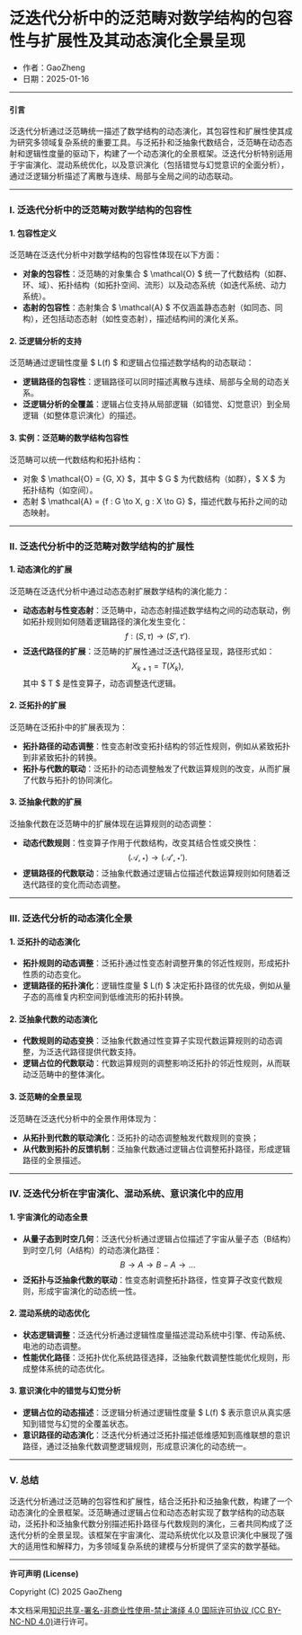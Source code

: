 # **泛迭代分析中的泛范畴对数学结构的包容性与扩展性及其动态演化全景呈现**

- 作者：GaoZheng
- 日期：2025-01-16

---

#### **引言**

泛迭代分析通过泛范畴统一描述了数学结构的动态演化，其包容性和扩展性使其成为研究多领域复杂系统的重要工具。与泛拓扑和泛抽象代数结合，泛范畴在动态态射和逻辑性度量的驱动下，构建了一个动态演化的全景框架。泛迭代分析特别适用于宇宙演化、混动系统优化，以及意识演化（包括错觉与幻觉意识的全面分析），通过泛逻辑分析描述了离散与连续、局部与全局之间的动态联动。

---

### **I. 泛迭代分析中的泛范畴对数学结构的包容性**

#### **1. 包容性定义**
泛范畴在泛迭代分析中对数学结构的包容性体现在以下方面：
- **对象的包容性**：泛范畴的对象集合 $ \mathcal{O} $ 统一了代数结构（如群、环、域）、拓扑结构（如拓扑空间、流形）以及动态系统（如迭代系统、动力系统）。
- **态射的包容性**：态射集合 $ \mathcal{A} $ 不仅涵盖静态态射（如同态、同构），还包括动态态射（如性变态射），描述结构间的演化关系。

#### **2. 泛逻辑分析的支持**
泛范畴通过逻辑性度量 $ L(f) $ 和逻辑占位描述数学结构的动态联动：
- **逻辑路径的包容性**：逻辑路径可以同时描述离散与连续、局部与全局的动态关系。
- **泛逻辑分析的全覆盖**：逻辑占位支持从局部逻辑（如错觉、幻觉意识）到全局逻辑（如整体意识演化）的描述。

#### **3. 实例：泛范畴的数学结构包容性**
泛范畴可以统一代数结构和拓扑结构：
- 对象 $ \mathcal{O} = \{G, X\} $，其中 $ G $ 为代数结构（如群），$ X $ 为拓扑结构（如空间）。
- 态射 $ \mathcal{A} = \{f : G \to X, g : X \to G\} $，描述代数与拓扑之间的动态映射。

---

### **II. 泛迭代分析中的泛范畴对数学结构的扩展性**

#### **1. 动态演化的扩展**
泛范畴在泛迭代分析中通过动态态射扩展数学结构的演化能力：
- **动态态射与性变态射**：泛范畴中，动态态射描述数学结构之间的动态联动，例如拓扑规则如何随着逻辑路径的演化发生变化：
  $$
  f : (S, \tau) \to (S', \tau').
  $$
- **泛迭代路径的扩展**：泛范畴的扩展性通过泛迭代路径呈现，路径形式如：
  $$
  X_{k+1} = T(X_k),
  $$
  其中 $ T $ 是性变算子，动态调整迭代逻辑。

#### **2. 泛拓扑的扩展**
泛范畴在泛拓扑中的扩展表现为：
- **拓扑路径的动态调整**：性变态射改变拓扑结构的邻近性规则，例如从紧致拓扑到非紧致拓扑的转换。
- **拓扑与代数的联动**：泛拓扑的动态调整触发了代数运算规则的改变，从而扩展了代数与拓扑的协同演化。

#### **3. 泛抽象代数的扩展**
泛抽象代数在泛范畴中的扩展体现在运算规则的动态调整：
- **动态代数规则**：性变算子作用于代数结构，改变其结合性或交换性：
  $$
  (\mathcal{A}, \star) \to (\mathcal{A}', \star').
  $$
- **逻辑路径的代数联动**：泛抽象代数通过逻辑占位描述代数运算规则如何随着泛迭代路径的变化而动态调整。

---

### **III. 泛迭代分析的动态演化全景**

#### **1. 泛拓扑的动态演化**
- **拓扑规则的动态调整**：泛拓扑通过性变态射调整开集的邻近性规则，形成拓扑性质的动态变化。
- **逻辑路径的拓扑演化**：逻辑性度量 $ L(f) $ 决定拓扑路径的优先级，例如从量子态的高维复内积空间到低维流形的拓扑转换。

#### **2. 泛抽象代数的动态演化**
- **代数规则的动态变换**：泛抽象代数通过性变算子实现代数运算规则的动态调整，为泛迭代路径提供代数支持。
- **逻辑占位的代数联动**：代数运算规则的调整影响泛拓扑的邻近性规则，从而联动泛范畴中的整体演化。

#### **3. 泛范畴的全景呈现**
泛范畴在泛迭代分析中的全景作用体现为：
- **从拓扑到代数的联动演化**：泛拓扑的动态调整触发代数规则的变换；
- **从代数到拓扑的反馈机制**：泛抽象代数通过逻辑占位调整拓扑路径，形成逻辑路径的全景描述。

---

### **IV. 泛迭代分析在宇宙演化、混动系统、意识演化中的应用**

#### **1. 宇宙演化的动态全景**
- **从量子态到时空几何**：泛迭代分析通过逻辑占位描述了宇宙从量子态（B结构）到时空几何（A结构）的动态演化路径：
  $$
  B \to A \to B - A \to \dots
  $$
- **泛拓扑与泛抽象代数的联动**：性变态射调整拓扑路径，性变算子改变代数规则，形成宇宙演化的动态统一性。

#### **2. 混动系统的动态优化**
- **状态逻辑调整**：泛迭代分析通过逻辑性度量描述混动系统中引擎、传动系统、电池的动态调整。
- **性能优化路径**：泛拓扑优化系统路径选择，泛抽象代数调整性能优化规则，形成整体系统的动态优化。

#### **3. 意识演化中的错觉与幻觉分析**
- **逻辑占位的动态描述**：泛逻辑分析通过逻辑性度量 $ L(f) $ 表示意识从真实感知到错觉与幻觉的全覆盖状态。
- **意识路径的动态演化**：泛迭代分析通过泛拓扑描述低维感知到高维联想的意识路径，通过泛抽象代数调整逻辑规则，形成意识演化的动态统一。

---

### **V. 总结**

泛迭代分析通过泛范畴的包容性和扩展性，结合泛拓扑和泛抽象代数，构建了一个动态演化的全景框架。泛范畴通过逻辑占位和动态态射实现了数学结构的动态联动，泛拓扑和泛抽象代数分别描述拓扑路径与代数规则的演化，三者共同构成了泛迭代分析的全景呈现。该框架在宇宙演化、混动系统优化以及意识演化中展现了强大的适用性和解释力，为多领域复杂系统的建模与分析提供了坚实的数学基础。

---

**许可声明 (License)**

Copyright (C) 2025 GaoZheng 

本文档采用[知识共享-署名-非商业性使用-禁止演绎 4.0 国际许可协议 (CC BY-NC-ND 4.0)](https://creativecommons.org/licenses/by-nc-nd/4.0/deed.zh-Hans)进行许可。
